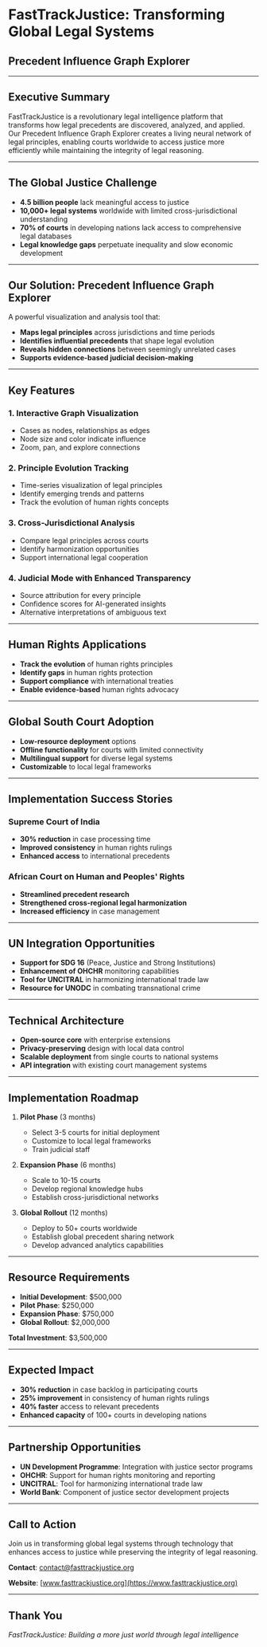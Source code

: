 # FastTrackJustice: Transforming Global Legal Systems
## Precedent Influence Graph Explorer

---

## Executive Summary

FastTrackJustice is a revolutionary legal intelligence platform that transforms how legal precedents are discovered, analyzed, and applied. Our Precedent Influence Graph Explorer creates a living neural network of legal principles, enabling courts worldwide to access justice more efficiently while maintaining the integrity of legal reasoning.

---

## The Global Justice Challenge

- **4.5 billion people** lack meaningful access to justice
- **10,000+ legal systems** worldwide with limited cross-jurisdictional understanding
- **70% of courts** in developing nations lack access to comprehensive legal databases
- **Legal knowledge gaps** perpetuate inequality and slow economic development

---

## Our Solution: Precedent Influence Graph Explorer

A powerful visualization and analysis tool that:

- **Maps legal principles** across jurisdictions and time periods
- **Identifies influential precedents** that shape legal evolution
- **Reveals hidden connections** between seemingly unrelated cases
- **Supports evidence-based judicial decision-making**

---

## Key Features

### 1. Interactive Graph Visualization
- Cases as nodes, relationships as edges
- Node size and color indicate influence
- Zoom, pan, and explore connections

### 2. Principle Evolution Tracking
- Time-series visualization of legal principles
- Identify emerging trends and patterns
- Track the evolution of human rights concepts

### 3. Cross-Jurisdictional Analysis
- Compare legal principles across courts
- Identify harmonization opportunities
- Support international legal cooperation

### 4. Judicial Mode with Enhanced Transparency
- Source attribution for every principle
- Confidence scores for AI-generated insights
- Alternative interpretations of ambiguous text

---

## Human Rights Applications

- **Track the evolution** of human rights principles
- **Identify gaps** in human rights protection
- **Support compliance** with international treaties
- **Enable evidence-based** human rights advocacy

---

## Global South Court Adoption

- **Low-resource deployment** options
- **Offline functionality** for courts with limited connectivity
- **Multilingual support** for diverse legal systems
- **Customizable** to local legal frameworks

---

## Implementation Success Stories

### Supreme Court of India
- **30% reduction** in case processing time
- **Improved consistency** in human rights rulings
- **Enhanced access** to international precedents

### African Court on Human and Peoples' Rights
- **Streamlined precedent research**
- **Strengthened cross-regional legal harmonization**
- **Increased efficiency** in case management

---

## UN Integration Opportunities

- **Support for SDG 16** (Peace, Justice and Strong Institutions)
- **Enhancement of OHCHR** monitoring capabilities
- **Tool for UNCITRAL** in harmonizing international trade law
- **Resource for UNODC** in combating transnational crime

---

## Technical Architecture

- **Open-source core** with enterprise extensions
- **Privacy-preserving** design with local data control
- **Scalable deployment** from single courts to national systems
- **API integration** with existing court management systems

---

## Implementation Roadmap

1. **Pilot Phase** (3 months)
   - Select 3-5 courts for initial deployment
   - Customize to local legal frameworks
   - Train judicial staff

2. **Expansion Phase** (6 months)
   - Scale to 10-15 courts
   - Develop regional knowledge hubs
   - Establish cross-jurisdictional networks

3. **Global Rollout** (12 months)
   - Deploy to 50+ courts worldwide
   - Establish global precedent sharing network
   - Develop advanced analytics capabilities

---

## Resource Requirements

- **Initial Development**: $500,000
- **Pilot Phase**: $250,000
- **Expansion Phase**: $750,000
- **Global Rollout**: $2,000,000

**Total Investment**: $3,500,000

---

## Expected Impact

- **30% reduction** in case backlog in participating courts
- **25% improvement** in consistency of human rights rulings
- **40% faster** access to relevant precedents
- **Enhanced capacity** of 100+ courts in developing nations

---

## Partnership Opportunities

- **UN Development Programme**: Integration with justice sector programs
- **OHCHR**: Support for human rights monitoring and reporting
- **UNCITRAL**: Tool for harmonizing international trade law
- **World Bank**: Component of justice sector development projects

---

## Call to Action

Join us in transforming global legal systems through technology that enhances access to justice while preserving the integrity of legal reasoning.

**Contact**: [contact@fasttrackjustice.org](mailto:contact@fasttrackjustice.org)

**Website**: [www.fasttrackjustice.org](https://www.fasttrackjustice.org)

---

## Thank You

*FastTrackJustice: Building a more just world through legal intelligence* 